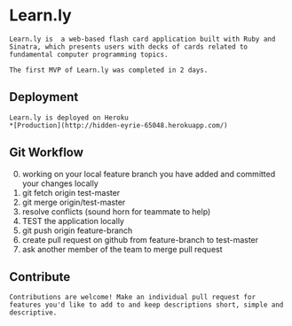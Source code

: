 # Learn.ly

	Learn.ly is  a web-based flash card application built with Ruby and Sinatra, which presents users with decks of cards related to fundamental computer programming topics.

	The first MVP of Learn.ly was completed in 2 days.

## Deployment

	Learn.ly is deployed on Heroku
	*[Production](http://hidden-eyrie-65048.herokuapp.com/)

## Git Workflow

0. working on your local feature branch you have added and committed your changes locally
1. git fetch origin test-master
2. git merge origin/test-master
3. resolve conflicts (sound horn for teammate to help)
4. TEST the application locally
5. git push origin feature-branch
6. create pull request on github from feature-branch to test-master
7. ask another member of the team to merge pull request

## Contribute

	Contributions are welcome! Make an individual pull request for features you'd like to add to and keep descriptions short, simple and descriptive. 